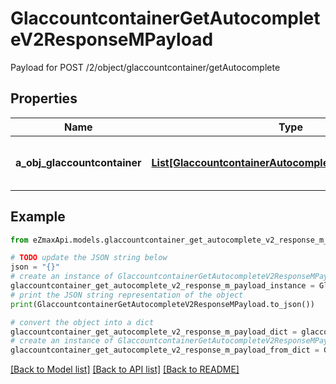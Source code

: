 # GlaccountcontainerGetAutocompleteV2ResponseMPayload

Payload for POST /2/object/glaccountcontainer/getAutocomplete

## Properties

Name | Type | Description | Notes
------------ | ------------- | ------------- | -------------
**a_obj_glaccountcontainer** | [**List[GlaccountcontainerAutocompleteElementResponse]**](GlaccountcontainerAutocompleteElementResponse.md) | An array of Glaccountcontainer autocomplete element response. | 

## Example

```python
from eZmaxApi.models.glaccountcontainer_get_autocomplete_v2_response_m_payload import GlaccountcontainerGetAutocompleteV2ResponseMPayload

# TODO update the JSON string below
json = "{}"
# create an instance of GlaccountcontainerGetAutocompleteV2ResponseMPayload from a JSON string
glaccountcontainer_get_autocomplete_v2_response_m_payload_instance = GlaccountcontainerGetAutocompleteV2ResponseMPayload.from_json(json)
# print the JSON string representation of the object
print(GlaccountcontainerGetAutocompleteV2ResponseMPayload.to_json())

# convert the object into a dict
glaccountcontainer_get_autocomplete_v2_response_m_payload_dict = glaccountcontainer_get_autocomplete_v2_response_m_payload_instance.to_dict()
# create an instance of GlaccountcontainerGetAutocompleteV2ResponseMPayload from a dict
glaccountcontainer_get_autocomplete_v2_response_m_payload_from_dict = GlaccountcontainerGetAutocompleteV2ResponseMPayload.from_dict(glaccountcontainer_get_autocomplete_v2_response_m_payload_dict)
```
[[Back to Model list]](../README.md#documentation-for-models) [[Back to API list]](../README.md#documentation-for-api-endpoints) [[Back to README]](../README.md)


